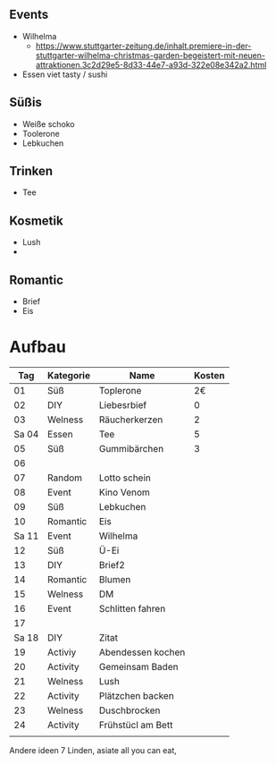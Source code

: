 

## Events 
- Wilhelma
	- https://www.stuttgarter-zeitung.de/inhalt.premiere-in-der-stuttgarter-wilhelma-christmas-garden-begeistert-mit-neuen-attraktionen.3c2d29e5-8d33-44e7-a93d-322e08e342a2.html
- Essen viet tasty /  sushi 


## Süßis
- Weiße schoko 
- Toolerone 
- Lebkuchen



## Trinken
- Tee 

## Kosmetik 
- Lush 
- 

## Romantic 
- Brief 
- Eis

# Aufbau
| Tag   | Kategorie | Name              | Kosten |
| ----- | --------- | ----------------- | ------ |
| 01    | Süß       | Toplerone         | 2€     |
| 02    | DIY       | Liebesrbief       | 0      |
| 03    | Welness   | Räucherkerzen     | 2      |
| Sa 04 | Essen     | Tee               | 5      |
| 05    | Süß       | Gummibärchen      | 3      |
| 06    |           |                   |        |
| 07    | Random    | Lotto schein      |        |
| 08    | Event     | Kino Venom        |        |
| 09    | Süß       | Lebkuchen         |        |
| 10    | Romantic  | Eis               |        |
| Sa 11 | Event     | Wilhelma          |        |
| 12    | Süß       | Ü-Ei              |        |
| 13    | DIY       | Brief2            |        |
| 14    | Romantic  | Blumen            |        |
| 15    | Welness   | DM                |        |
| 16    | Event     | Schlitten fahren  |        |
| 17    |           |                   |        |
| Sa 18 | DIY       | Zitat             |        |
| 19    | Activiy   | Abendessen kochen |        |
| 20    | Activity  | Gemeinsam Baden   |        |
| 21    | Welness   | Lush              |        |
| 22    | Activity  | Plätzchen backen  |        |
| 23    | Welness   | Duschbrocken      |        |
| 24    | Activity  | Frühstücl am Bett |        |
|       |           |                   |        |

Andere ideen
7 Linden, asiate all you can eat, 